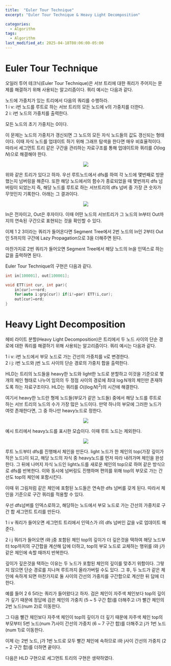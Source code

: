 ```yaml
---
title:  "Euler Tour Technique"
excerpt: "Euler Tour Technique & Heavy Light Decomposition"

categories:
  - Algorithm
tags:
  - Algorithm
last_modified_at: 2025-04-18T08:06:00-05:00
---
```


# Euler Tour Technique

오일러 투어 테크닉(Euler Tour Technique)은 서브 트리에 대한 쿼리가 주어지는 문제를 해결하기 위해 사용되는 알고리즘이다. 쿼리 예시는 다음과 같다. 

노드에 가중치가 있는 트리에서 다음의 쿼리를 수행하라.  
1 i v: i번 노드를 루트로 하는 서브 트리의 모든 노드에 v의 가중치를 더한다.   
2 i: i번 노드의 가중치를 출력한다. 

모든 노드의 초기 가중치는 0이다. 

이 문제는 노드의 가중치가 갱신되면 그 노드의 모든 자식 노드들의 값도 갱신되는 형태이다. 이때 자식 노드를 업데이트 하기 위해 그래프 탐색을 한다면 매우 비효율적이다. 따라서 세그먼트 트리 같은 구간을 관리하는 자료구조를 통해 업데이트와 쿼리를 $O(\log N)$으로 해결해야 한다. 

<p align="center"><img src="https://github.com/user-attachments/assets/b589fd7b-d0fa-4f45-bad6-fa4517bf862c" height="" width=""></p>

위와 같은 트리가 있다고 하자. 우선 루트노드에서 dfs를 하여 각 노드에 몇번째로 방문했는지 넘버링을 해준다. 또한 해당 노드에서의 함수가 종료되었을 때 몇번까지 dfs 넘버링이 되었는지 즉, 해당 노드를 루트로 하는 서브트리의 dfs 넘버 중 가장 큰 숫자가 무엇인지 기록한다. 아래는 그 결과이다. 

<p align="center"><img src="https://github.com/user-attachments/assets/b1950697-15b0-47eb-8939-8dc93bf106f6" height="" width=""></p>

In은 전자이고, Out은 후자이다. 이때 어떤 노드의 서브트리가 그 노드의 In부터 Out까지의 연속된 구간으로 표현되는 것을 확인할 수 있다. 

이제 1 2 3이라는 쿼리가 들어온다면 Segment Tree에서 2번 노드의 In인 2부터 Out인 5까지의 구간에 Lazy Propagation으로 3을 더해주면 된다.  

마찬가지로 2번 쿼리가 들어오면 Segment Tree에서 해당 노드의 In을 인덱스로 하는 값을 출력하면 된다. 

Euler Tour Technique의 구현은 다음과 같다. 

```cpp
int in[100001], out[100001];

void ETT(int cur, int par){
    in[cur]=++ord; 
    for(auto i:grp[cur]) if(i!=par) ETT(i,cur); 
    out[cur]=ord; 
}
```

# Heavy Light Decomposition

헤비 라이트 분할(Heavy Light Decomposition)은 트리에서 두 노드 사이의 단순 경로에 대한 쿼리를 해결하기 위해 사용되는 알고리즘이다. 
쿼리 예시는 다음과 같다. 

1 i v: i번 노드에서 부모 노드로 가는 간선의 가중치를 v로 변경한다.  
2 i j: i번 노드와 j번 노드 사이의 단순 경로의 가중치 합을 출력한다. 

HLD는 트리의 노드들을 heavy한 노드와 light한 노드로 분할하고 이것을 기준으로 몇 개의 체인 형태로 나누어 임의의 두 정점 사이의 경로에 최대 $\log N$개의 체인만 존재하도록 하는 자료구조이다. HLD는 쿼리를 $O((\log N)^2)$의 시간에 해결한다. 

여기서 heavy한 노드란 형제 노드들(부모가 같은 노드들) 중에서 해당 노드를 루트로 하는 서브 트리의 노드의 수가 가장 많은 노드이다. 만약 하나의 부모에 그러한 노드가 여럿 존재한다면, 그 중 하나만 heavy노드로 정한다. 

<p align="center"><img src="https://github.com/user-attachments/assets/249136fa-acd8-45cf-affc-f416d20205e8" height="" width=""></p>

예시 트리에서 heavy노드를 표시한 모습이다. 이때 루트 노드는 제외한다. 

<p align="center"><img src="https://github.com/user-attachments/assets/71270b04-3808-44fb-ba6b-00f4920958cf" height="" width=""></p>

루트 노드부터 dfs를 진행해서 체인을 만든다. light 노드가 한 체인의 top(가장 깊이가 작은 노드)이 되고, 해당 노드의 자식 중 heavy노드를 먼저 따라 내려가며 체인을 완성한다. 그 뒤에 나머지 자식 노드인 light노드를 새로운 체인의 top으로 하여 같은 방식으로 dfs를 반복한다. 이와 동시에 넘버링도 진행하며 편의를 위해 top의 부모로 가는 간선도 top의 체인에 포함시킨다. 

이때 위 그림처럼 같은 체인에 포함된 노드들은 연속한 dfs 넘버를 갖게 된다. 따라서 체인을 기준으로 구간 쿼리를 적용할 수 있다. 

우선 dfs넘버를 인덱스로하고, 해당하는 노드에서 부모 노드로 가는 간선의 가중치로 구간 합 세그먼트 트리를 만든다. 

1 i v 쿼리가 들어오면 세그먼트 트리에서 인덱스가 i의 dfs 넘버인 값을 v로 업데이트 해준다. 

2 i j 쿼리가 들어오면 i와 j중 포함된 체인 top의 깊이가 더 깊은것을 택하여 해당 노드부터 top까지의 구간합을 계산해 답에 더하고, top의 부모 노드로 교체하는 행위를 i와 j가 같은 체인에 속할 때까지 반복한다. 

깊이가 깊은것을 택하는 이유는 두 노드가 포함된 체인의 깊이를 맞추기 위함이다. 그렇지 않으면 단순 경로를 지나쳐 루트까지 올라가버릴 수도 있다. 그 후, 두 노드가 같은 체인에 속하게 되면 마찬가지로 둘 사이의 간선의 가중치를 구간합으로 계산한 뒤 답에 더한다. 

예를 들어 2 6 5라는 쿼리가 들어왔다고 하자. 검은 체인이 자주색 체인보다 top의 깊이가 깊기 때문에 정답에 검은 체인의 가중치 (5 ~ 5 구간 합)를 더해주고 i가 빨간 체인의 2번 노드(num 2)로 이동한다. 

그 다음 빨간 체인보다 자주색 체인이 top의 깊이가 더 깊기 때문에 자주색 체인 top의 부모부터 5번 노드(num 7)사이 간선의 가중치 (6 ~ 7 구간 합)를 더해주고 j가 1번 노드(num 1)로 이동한다. 

이제 i는 2번 노드, j가 1번 노드로 모두 빨간 체인에 속하므로 i와 j사이 간선의 가중치 (2 ~ 2 구간 합)를 더하면 끝이다. 

다음은 HLD 구현으로 세그먼트 트리의 구현은 생략하였다. 







